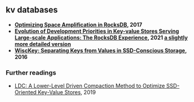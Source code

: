 ## kv databases

- **[Optimizing Space Amplification in RocksDB][rocksdb-cidr17], 2017**
- **[Evolution of Development Priorities in Key-value Stores Serving Large-scale Applications: The RocksDB Experience][fast21-dong], 2021 [a slightly more detailed version](/assets/pdfs/rocksdb-evolution-2021.pdf)**
- **[WiscKey: Separating Keys from Values in SSD-Conscious Storage][wisckey], 2016**

### Further readings

- [LDC: A Lower-Level Driven Compaction Method to Optimize SSD-Oriented Key-Value Stores][ldc], 2019

[rocksdb-cidr17]: optimizing-space-amplification-in-rocksdb.md
[fast21-dong]: /assets/pdfs/fast21-dong.pdf
[wisckey]: wisckey.md
[ldc]: /assets/pdfs/lower-level-driven-compaction.pdf
